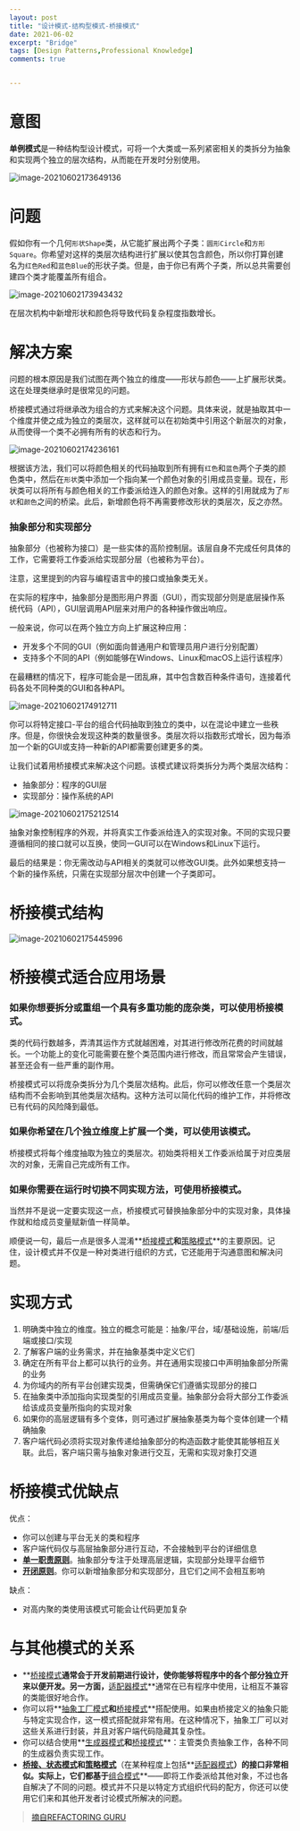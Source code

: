 ```yaml
---
layout: post
title: "设计模式-结构型模式-桥接模式"
date: 2021-06-02
excerpt: "Bridge"
tags: [Design Patterns,Professional Knowledge]
comments: true


---
```


# 意图

**单例模式**是一种结构型设计模式，可将一个大类或一系列紧密相关的类拆分为抽象和实现两个独立的层次结构，从而能在开发时分别使用。

![image-20210602173649136](../../assets/img/image-20210602173649136.png)

# 问题

假如你有一个几何`形状Shape`类，从它能扩展出两个子类：`圆形Circle`和`方形Square`。你希望对这样的类层次结构进行扩展以使其包含颜色，所以你打算创建名为`红色Red`和`蓝色Blue`的形状子类。但是，由于你已有两个子类，所以总共需要创建四个类才能覆盖所有组合。

![image-20210602173943432](../../assets/img/image-20210602173943432.png)

在层次机构中新增形状和颜色将导致代码复杂程度指数增长。

# 解决方案

问题的根本原因是我们试图在两个独立的维度——形状与颜色——上扩展形状类。这在处理类继承时是很常见的问题。

桥接模式通过将继承改为组合的方式来解决这个问题。具体来说，就是抽取其中一个维度并使之成为独立的类层次，这样就可以在初始类中引用这个新层次的对象，从而使得一个类不必拥有所有的状态和行为。

![image-20210602174236161](../../assets/img/image-20210602174236161.png)

根据该方法，我们可以将颜色相关的代码抽取到所有拥有`红色`和`蓝色`两个子类的颜色类中，然后在`形状`类中添加一个指向某一个颜色对象的引用成员变量。现在，形状类可以将所有与颜色相关的工作委派给连入的颜色对象。这样的引用就成为了`形状`和`颜色`之间的桥梁。此后，新增颜色将不再需要修改形状的类层次，反之亦然。

### 抽象部分和实现部分

抽象部分（也被称为接口）是一些实体的高阶控制层。该层自身不完成任何具体的工作，它需要将工作委派给实现部分层（也被称为平台）。

注意，这里提到的内容与编程语言中的接口或抽象类无关。

在实际的程序中，抽象部分是图形用户界面（GUI），而实现部分则是底层操作系统代码（API），GUI层调用API层来对用户的各种操作做出响应。

一般来说，你可以在两个独立方向上扩展这种应用：

- 开发多个不同的GUI（例如面向普通用户和管理员用户进行分别配置）
- 支持多个不同的API（例如能够在Windows、Linux和macOS上运行该程序）

在最糟糕的情况下，程序可能会是一团乱麻，其中包含数百种条件语句，连接着代码各处不同种类的GUI和各种API。

![image-20210602174912711](../../assets/img/image-20210602174912711.png)

你可以将特定接口-平台的组合代码抽取到独立的类中，以在混论中建立一些秩序。但是，你很快会发现这种类的数量很多。类层次将以指数形式增长，因为每添加一个新的GUI或支持一种新的API都需要创建更多的类。

让我们试着用桥接模式来解决这个问题。该模式建议将类拆分为两个类层次结构：

- 抽象部分：程序的GUI层
- 实现部分：操作系统的API

![image-20210602175212514](../../assets/img/image-20210602175212514.png)

抽象对象控制程序的外观，并将真实工作委派给连入的实现对象。不同的实现只要遵循相同的接口就可以互换，使同一GUI可以在Windows和Linux下运行。

最后的结果是：你无需改动与API相关的类就可以修改GUI类。此外如果想支持一个新的操作系统，只需在实现部分层次中创建一个子类即可。

# 桥接模式结构

![image-20210602175445996](../../assets/img/image-20210602175445996.png)

# 桥接模式适合应用场景

### 如果你想要拆分或重组一个具有多重功能的庞杂类，可以使用桥接模式。

类的代码行数越多，弄清其运作方式就越困难，对其进行修改所花费的时间就越长。一个功能上的变化可能需要在整个类范围内进行修改，而且常常会产生错误，甚至还会有一些严重的副作用。

桥接模式可以将庞杂类拆分为几个类层次结构。此后，你可以修改任意一个类层次结构而不会影响到其他类层次结构。这种方法可以简化代码的维护工作，并将修改已有代码的风险降到最低。

### 如果你希望在几个独立维度上扩展一个类，可以使用该模式。

桥接模式将每个维度抽取为独立的类层次。初始类将相关工作委派给属于对应类层次的对象，无需自己完成所有工作。

### 如果你需要在运行时切换不同实现方法，可使用桥接模式。

当然并不是说一定要实现这一点，桥接模式可替换抽象部分中的实现对象，具体操作就和给成员变量赋新值一样简单。

顺便说一句，最后一点是很多人混淆**<u>桥接模式</u>**和**<u>策略模式</u>**的主要原因。记住，设计模式并不仅是一种对类进行组织的方式，它还能用于沟通意图和解决问题。

# 实现方式

1. 明确类中独立的维度。独立的概念可能是：抽象/平台，域/基础设施，前端/后端或接口/实现
2. 了解客户端的业务需求，并在抽象基类中定义它们
3. 确定在所有平台上都可以执行的业务。并在通用实现接口中声明抽象部分所需的业务
4. 为你域内的所有平台创建实现类，但需确保它们遵循实现部分的接口
5. 在抽象类中添加指向实现类型的引用成员变量。抽象部分会将大部分工作委派给该成员变量所指向的实现对象
6. 如果你的高层逻辑有多个变体，则可通过扩展抽象基类为每个变体创建一个精确抽象
7. 客户端代码必须将实现对象传递给抽象部分的构造函数才能使其能够相互关联。此后，客户端只需与抽象对象进行交互，无需和实现对象打交道

# 桥接模式优缺点

优点：

- 你可以创建与平台无关的类和程序
- 客户端代码仅与高层抽象部分进行互动，不会接触到平台的详细信息
- **<u>单一职责原则</u>**。抽象部分专注于处理高层逻辑，实现部分处理平台细节
- **<u>开闭原则</u>**。你可以新增抽象部分和实现部分，且它们之间不会相互影响

缺点：

- 对高内聚的类使用该模式可能会让代码更加复杂

# 与其他模式的关系

- **<u>桥接模式</u>**通常会于开发前期进行设计，使你能够将程序中的各个部分独立开来以便开发。另一方面，**<u>适配器模式</u>**通常在已有程序中使用，让相互不兼容的类能很好地合作。
- 你可以将**<u>抽象工厂模式</u>**和**<u>桥接模式</u>**搭配使用。如果由桥接定义的抽象只能与特定实现合作，这一模式搭配就非常有用。在这种情况下，抽象工厂可以对这些关系进行封装，并且对客户端代码隐藏其复杂性。
- 你可以结合使用**<u>生成器模式</u>**和**<u>桥接模式</u>**：主管类负责抽象工作，各种不同的生成器负责实现工作。
- **<u>桥接、状态模式</u>**和**<u>策略模式</u>**（在某种程度上包括**<u>适配器模式</u>**）的接口非常相似。实际上，它们都基于**<u>组合模式</u>**——即将工作委派给其他对象，不过也各自解决了不同的问题。模式并不只是以特定方式组织代码的配方，你还可以使用它们来和其他开发者讨论模式所解决的问题。

> [摘自REFACTORING GURU](https://refactoringguru.cn/design-patterns/bridge)

